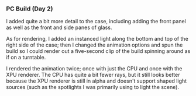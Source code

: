 ### PC Build (Day 2)

I added quite a bit more detail to the case, including adding the front panel
as well as the front and side panes of glass.

As for rendering, I added an instanced light along the bottom and top of the
right side of the case; then I changed the animation options and spun the
build so I could render out a five-second clip of the build spinning around
as if on a turntable.

I rendered the animation twice; once with just the CPU and once with the XPU
renderer. The CPU has quite a bit fewer rays, but it still looks better because
the XPU renderer is still in alpha and doesn't support shaped light sources
(such as the spotlights I was primarily using to light the scene).
